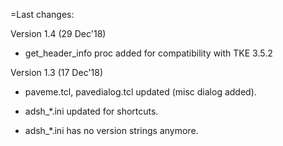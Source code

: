 =Last changes:

Version 1.4 (29 Dec'18)

  - get_header_info proc added for compatibility with TKE 3.5.2


Version 1.3 (17 Dec'18)

  - paveme.tcl, pavedialog.tcl updated (misc dialog added).

  - adsh_*.ini updated for shortcuts.

  - adsh_*.ini has no version strings anymore.

